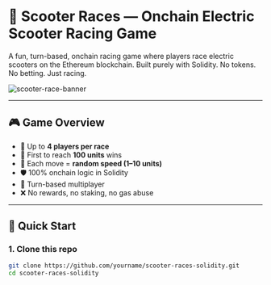 # 🛴 Scooter Races — Onchain Electric Scooter Racing Game

A fun, turn-based, onchain racing game where players race electric scooters on the Ethereum blockchain. Built purely with Solidity. No tokens. No betting. Just racing.

![scooter-race-banner](https://user-images.githubusercontent.com/0000000/0000000/scooter-banner.png)

---

## 🎮 Game Overview

- 👥 Up to **4 players per race**
- 📏 First to reach **100 units** wins
- 🎲 Each move = **random speed (1–10 units)**
- 🛡️ 100% onchain logic in Solidity
- 🔄 Turn-based multiplayer
- ❌ No rewards, no staking, no gas abuse 

---

## 🚀 Quick Start

### 1. Clone this repo

```bash
git clone https://github.com/yourname/scooter-races-solidity.git
cd scooter-races-solidity
